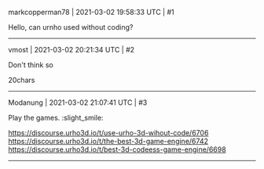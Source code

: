 markcopperman78 | 2021-03-02 19:58:33 UTC | #1

Hello, can urnho used without coding?

-------------------------

vmost | 2021-03-02 20:21:34 UTC | #2

Don't think so

20chars

-------------------------

Modanung | 2021-03-02 21:07:41 UTC | #3

Play the games. :slight_smile: 

https://discourse.urho3d.io/t/use-urho-3d-wihout-code/6706
https://discourse.urho3d.io/t/the-best-3d-game-engine/6742
https://discourse.urho3d.io/t/best-3d-codeess-game-engine/6698

-------------------------

